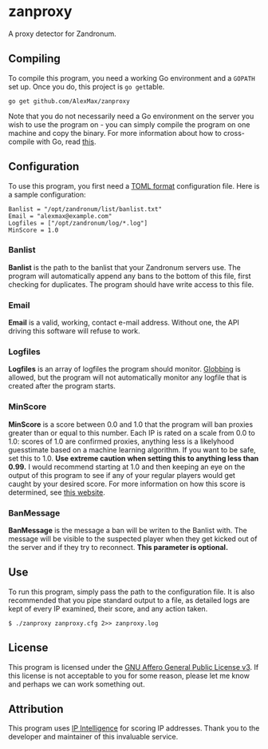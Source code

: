 zanproxy
========
A proxy detector for Zandronum.

Compiling
---------
To compile this program, you need a working Go environment and a `GOPATH` set up.  Once you do, this project is `go get`table.

    go get github.com/AlexMax/zanproxy

Note that you do not necessarily need a Go environment on the server you wish to use the program on - you can simply compile the program on one machine and copy the binary.  For more information about how to cross-compile with Go, read [this](http://dave.cheney.net/2015/08/22/cross-compilation-with-go-1-5).

Configuration
-------------
To use this program, you first need a [TOML format](https://github.com/toml-lang/toml) configuration file.  Here is a sample configuration:

    Banlist = "/opt/zandronum/list/banlist.txt"
    Email = "alexmax@example.com"
    Logfiles = ["/opt/zandronum/log/*.log"]
    MinScore = 1.0

### Banlist
**Banlist** is the path to the banlist that your Zandronum servers use.  The program will automatically append any bans to the bottom of this file, first checking for duplicates.  The program should have write access to this file.

### Email
**Email** is a valid, working, contact e-mail address.  Without one, the API driving this software will refuse to work.

### Logfiles
**Logfiles** is an array of logfiles the program should monitor.  [Globbing](https://golang.org/pkg/path/filepath/#Match) is allowed, but the program will not automatically monitor any logfile that is created after the program starts.

### MinScore
**MinScore** is a score between 0.0 and 1.0 that the program will ban proxies greater than or equal to this number.  Each IP is rated on a scale from 0.0 to 1.0: scores of 1.0 are confirmed proxies, anything less is a likelyhood guesstimate based on a machine learning algorithm.  If you want to be safe, set this to 1.0.  **Use extreme caution when setting this to anything less than 0.99.**  I would recommend starting at 1.0 and then keeping an eye on the output of this program to see if any of your regular players would get caught by your desired score.  For more information on how this score is determined, see [this website](http://getipintel.net/).

### BanMessage
**BanMessage** is the message a ban will be writen to the Banlist with.  The message will be visible to the suspected player when they get kicked out of the server and if they try to reconnect.  **This parameter is optional.**

Use
---
To run this program, simply pass the path to the configuration file.  It is also recommended that you pipe standard output to a file, as detailed logs are kept of every IP examined, their score, and any action taken.

    $ ./zanproxy zanproxy.cfg 2>> zanproxy.log

License
-------
This program is licensed under the [GNU Affero General Public License v3](https://www.gnu.org/licenses/agpl-3.0.en.html).  If this license is not acceptable to you for some reason, please let me know and perhaps we can work something out.

Attribution
-----------
This program uses [IP Intelligence](http://getipintel.net/) for scoring IP addresses.  Thank you to the developer and maintainer of this invaluable service.
